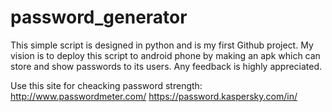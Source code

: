 # password_generator
This simple script is designed in python and is my first Github project.
My vision is to deploy this script to android phone by making an apk which can store and show passwords to its users.
Any feedback is highly appreciated.



Use this site for cheacking password strength: 
http://www.passwordmeter.com/
https://password.kaspersky.com/in/
